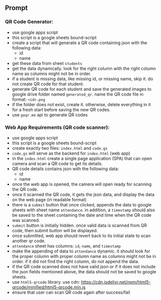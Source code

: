 ## Prompt

### QR Code Generator:
- use google apps script
- this script is a google sheets bound-script
- create a script that will generate a QR code containing json with the following data:
	- id
	- name
- get these data from sheet `students`
- get the data dynamically. look for the right column with the right column name as columns might not be in order.
- if a student is missing data, like missing id, or missing name, skip it. do not create QR code for that student.
- generate QR code for each student and save the generated images to google drive folder named `generated_qr`. name the QR code file in format: `<id>.png`
- if the folder does not exist, create it. otherwise, delete everything in it for a fresh start before saving the new QR codes.
- use `goqr.me` api to generate QR codes

### Web App Requirements (QR code scanner):
- use google apps script
- this script is a google sheets bound-script
- create exactly two files: `index.html` and `code.gs`
- `code.gs` will serve as the backend for `index.html` (web app)
- in the `index.html` create a single page application (SPA) that can open camera and scan a QR code to get its details.
- QR code details contains json with the following data:
	- id
	- name
- once the web app is opened, the camera will open ready for scanning the QR code.
- once it scanned the QR code, it gets the json data, and display the data on the web page (in readable format)
- there is a `submit` button that once clicked, appends the data to google sheets with sheet name `attendance`. in addition, a `timestamp` should also be saved to the sheet containing the date and time when the QR code was scanned.
- `submit` button is initially hidden. once valid data is scanned from QR code, then submit button will be displayed.
- once submitted, web app should revert back to its initial state to scan another qr code.
- `attendance` sheet has columns: `id`, `name`, and `timestamp`
- make the appending of data to `attendance` dynamic. it should look for the proper column with proper column name as columns might not be in order. if it did not find the right column, do not append the data.
- if the QR code scanned does not have valid json or if it does not include the json fields mentioned above, the data should not be saved to google sheets.
- use `html5-qrcode` library. use cdn: https://cdn.jsdelivr.net/npm/html5-qrcode/minified/html5-qrcode.min.js
- ensure that user can scan QR code again after success/fail
